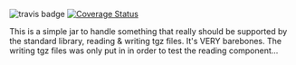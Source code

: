 ![travis badge](https://api.travis-ci.org/dabraham02124/tgz.svg)
[![Coverage Status](https://coveralls.io/repos/github/dabraham02124/tgz/badge.svg?branch=master)](https://coveralls.io/github/dabraham02124/tgz?branch=master)


This is a simple jar to handle something that really should be supported by the standard library, reading & 
writing tgz files.  It's VERY barebones.  The writing tgz files was only put in in order to test the reading
component...
